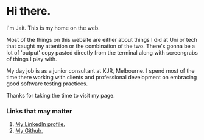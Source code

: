 # Hi there.
I'm Jait. This is my home on the web.

Most of the things on this website are either about things I did at Uni or tech that caught my attention or the combination of the two. There's gonna be a lot of 'output' copy pasted directly from the terminal along with screengrabs of things I play with.

My day job is as a junior consultant at KJR, Melbourne. I spend most of the time there working with clients and professional development on embracing good software testing practices. 

Thanks for taking the time to visit my page. 


### Links that may matter
1. [My LinkedIn profile.](https://www.linkedin.com/in/jaitjacob/)
2. [My Github.](https://github.com/jaitjacob)

